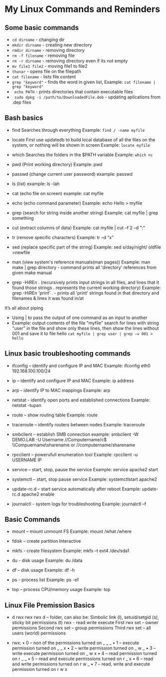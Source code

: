# My Linux Commands and Reminders

## Some basic commands
- ```cd dirname``` - changing dir
- ```mkdir dirname``` - creating new directory
- ```rmdir dirname``` - removing directory
- ```rm -f filename``` - removing file
- ```rm -r dirname``` - removing directory even if its not empty
- ```mv file1 file2``` - moving file1 to file2
- ```thunar``` - opens file on the filepath
- ```cat filename``` - lists file content
- ``` grep "keyword" ``` - finds the word in given list, Example: ```cat filename | grep "keyword" ```
- ``` echo PATH``` - prints directories that contain executable files  
- ``` sudo dpkg -i /path/to/DownloadedFile.deb``` - updating aplications from .dep files
## Bash basics
- find
    Searches through everything
    Example: ```find / -name myfile```

- locate
    First use updatedb to build local database of all the files on the
    system, or nothing will be shown in screen
    Example: ```locate myfile```

- which
    Searches the folders in the $PATH variable
    Example: ```which nc```

- pwd (Print working directory)
    Example: pwd

- passwd (change current user password)
    example: passwd

- ls (list)
    example: ls -lah

- cat (echo file on screen)
    example: cat myfile

- echo (echo command parameter)
    Example: echo Hello > myfile

- grep (search for string inside another string)
    Example: cat myfile | grep something

- cut (extract columns of data)
    Example: cat myfile | cut –f 2 –d ":"

- tr (remove specific characters)
    Example: tr –d “x”

- sed (replace specific part of the string)
    Example: sed s/day/night/ oldfile >newfile 

- man (view system's reference manuals(man pages))
    Example: man make | grep directory
        - command prints all 'directory' references from given make manual

- grep -HiREn . (recursively prints input strings in all files, and lines that it found those strings
                   . represents the current working directory)
    Example: grep -HiREn 'print' .
        - prints all 'print' strings found in that directory and filenames & lines it was found in/at 

It’s all about piping
- Using | to pass the output of one command as an input
to another
- Example: output contents of the file "myfile" search
for lines with string "user" in the file and show only
these lines, then show the lines without 001 and
save it to file hello
```cat myfile | grep user | grep –v 001 > hello```


## Linux basic troubleshooting commands

- ifconfig – identify and configure IP and MAC
    Example: ifconfig eth0 192.168.100.100/24

- ip – identify and configure IP and MAC
    Example: ip address

- arp – identify IP to MAC mappings
    Example: arp

- netstat - identify open ports and established connections
    Example: netstat -tupan

- route – show routing table
    Example: route

- traceroute – identify routers between nodes
    Example: traceroute

- smbclient – establish SMB connection
    example: smbclient -W DEMO.LAB -U Username //Computername/c\$
    \\\\Compuername\\sharename or //computername/sharename

- rpcclient – powerufull enumeration tool
    Example: rpcclient -u USERNAME IP

- service – start, stop, pause the service
    Example: service apache2 start

- systemctl – start, stop pause service
    Example: systemctlstart apache2

- update-rc.d – start service automatically after reboot
    Example: update-rc.d apache2 enable

- journalctl - system logs for troubleshooting
    Example: journalctl –f

## Basic Commands

- mount – mount unmount FS
    Example: mount /what /where
- fdisk – create partition
    Interactive
- mkfs - create filesystem
    Example: mkfs –t ext4 /dev/sda1
- du - disk usage
    Example: du /data
- df – disk usage
    Example: df -h

- ps - process list
    Example: ps -ef
- top – process CPU/memory usage
    Example: top

## Linux File Premission Basics

- d rwx rwx rwx
    d – folder, can also be:
    Simbolic link (l), setuid/setgid (s), sticky bit permissions (t)
    rwx - read write execute
    First rwx set – owner permissions
    Second rwx set – group permissions
    Third rwx set – all users (world) permissions

- rwx;
• 0 – non of the permissions turned on                  _ _ _
• 1 – execute permission turned on                      _ _ x
• 2 – write permission turned on                        _ w _
• 3 – write execute permission turned on                _ w x
• 4 – read permission turned on                         r _ _
• 5 – read and execute permissions turned on            r _ x
• 6 – read and write permissions turned on              r w _
• 7 – read, write and execute permission turned on      r w x